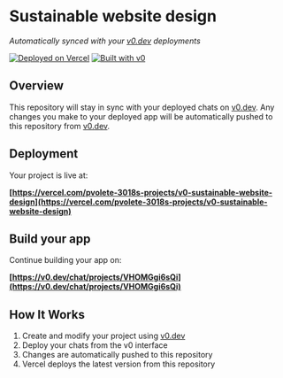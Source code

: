 # Sustainable website design

*Automatically synced with your [v0.dev](https://v0.dev) deployments*

[![Deployed on Vercel](https://img.shields.io/badge/Deployed%20on-Vercel-black?style=for-the-badge&logo=vercel)](https://vercel.com/pvolete-3018s-projects/v0-sustainable-website-design)
[![Built with v0](https://img.shields.io/badge/Built%20with-v0.dev-black?style=for-the-badge)](https://v0.dev/chat/projects/VHOMGgi6sQi)

## Overview

This repository will stay in sync with your deployed chats on [v0.dev](https://v0.dev).
Any changes you make to your deployed app will be automatically pushed to this repository from [v0.dev](https://v0.dev).

## Deployment

Your project is live at:

**[https://vercel.com/pvolete-3018s-projects/v0-sustainable-website-design](https://vercel.com/pvolete-3018s-projects/v0-sustainable-website-design)**

## Build your app

Continue building your app on:

**[https://v0.dev/chat/projects/VHOMGgi6sQi](https://v0.dev/chat/projects/VHOMGgi6sQi)**

## How It Works

1. Create and modify your project using [v0.dev](https://v0.dev)
2. Deploy your chats from the v0 interface
3. Changes are automatically pushed to this repository
4. Vercel deploys the latest version from this repository
